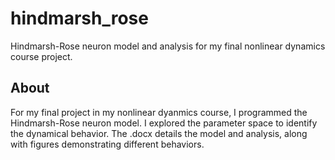 # hindmarsh_rose
Hindmarsh-Rose neuron model and analysis for my final nonlinear dynamics course project.


About
-----
For my final project in my nonlinear dyanmics course, I programmed the Hindmarsh-Rose neuron model. 
I explored the parameter space to identify the dynamical behavior. 
The .docx details the model and analysis, along with figures demonstrating different behaviors.
